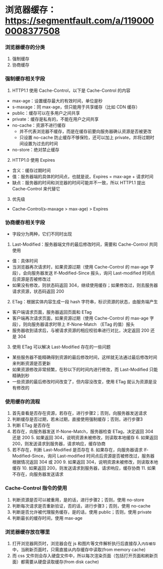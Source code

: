 # 浏览器缓存：https://segmentfault.com/a/1190000008377508

### 浏览器缓存的分类
1.  强制缓存
2.  协商缓存

### 强制缓存相关字段
1.  HTTP1.1 使用 Cache-Control，以下是 Cache-Control 的内容
  - max-age：设置缓存最大的有效时间，单位是秒
  - s-maxage：同 max-age，但只能用于共享缓存（比如 CDN 缓存）
  - public：缓存可以在多用户之间共享
  - private：缓存是私有的，不能在用户之间共享
  - no-cache：资源不进行缓存
    - 并不代表浏览器不缓存，而是在缓存前要向服务器确认资源是否被更改
    - 只设置 no-cache 防止缓存不够保险，还可以加上 private，并将过期时间设置为过去的时间
  - no-store：绝对禁止缓存
2.  HTTP1.0 使用 Expires
  - 含义：缓存过期时间
  - 值：服务器端的具体的时间点，也就是说，Expires = max-age + 请求时间
  - 缺点：服务器的时间和浏览器的时间可能并不一致，所以 HTTP1.1 提出 Cache-Control 来代替它
3.  优先级
  - Cache-Control(s-maxage > max-age) > Expires

### 协商缓存相关字段
- 字段分为两种，它们不同时出现
1.  Last-Modified：服务器端文件的最后修改时间，需要和 Cache-Control 共同使用
  - 值：具体时间
  - 当浏览器再次请求时，如果资源过期（使用 Cache-Control 的 max-age 字段），会向服务器发送 If-Modified-Since 报头，询问 Last-modified 时间点后资源是否被修改过
  - 如果没有修改，则状态码返回 304，继续使用缓存；如果修改过，则去服务器请求资源，状态码返回 200
2.  ETag：根据实体内容生成一段 hash 字符串，标识资源的状态，由服务端产生
  - 客户端请求页面，服务器返回页面和 ETag
  - 客户端再次请求页面，如果资源过期（使用 Cache-Control 的 max-age 字段），则向服务器请求时带上 If-None-Match （ETag 的值）报头
  - 服务器收到请求后，与被请求资源的相应校验串进行对比，决定返回 200 还是 304
3.  使用 ETag 可以解决 Last-Modified 存在的一些问题
  - 某些服务器不能精确得到资源的最后修改时间，这样就无法通过最后修改时间来判断资源是否更新
  - 如果资源修改非常频繁，在秒以下的时间内进行修改，而 Last-Modified 只能精确到秒
  - 一些资源的最后修改时间改变了，但内容没改变，使用 ETag 就认为资源是没有修改的

### 使用缓存的流程
1.  首先查看是否存在资源，若存在，进行步骤2；否则，向服务器发送请求
2.  判断缓存是否过期，若未过期，直接使用强制缓存；否则，进行步骤3
3.  判断 ETag 是否存在
  4.  若存在，向服务器发送 If-None-Match，服务器检查 ETag，决定返回 304 还是 200
    5.  如果返回 304，说明资源未被修改，则读取本地缓存
    6.  如果返回 200，则发送请求到服务器，请求响应，缓存协商
  7.  若不存在，判断 Last-Modified 是否存在
    8.  如果存在，向服务器请求 If-Modified-Since，询问 Last-modified 时间点后资源是否被修改过，服务器根据情况返回 304 或 200
      9.  如果返回 304，说明资源未被修改，则读取本地缓存
      10. 如果返回 200，则发送请求到服务器，请求响应，缓存协商
    11. 如果不存在，向服务器发送请求

### Cache-Control 指令的使用
1.  判断资源是否可以被重用，是的话，进行步骤2；否则，使用 no-store
2.  判断每次请求是否重新验证，否的话，进行步骤3；否则，使用 no-cache
3.  判断是否允许被代理服务缓存，是的话，使用 public；否则，使用 private
4.  判断最长的缓存时间，使用 max-age

### 浏览器缓存放在哪里
1.  打开浏览器网页时，浏览器会在 js 和图片等文件解析执行后直接存入`内存缓存`中，当刷新页面时，只需直接从内存缓存中读取(from memory cache)
2.  而 css 文件则会存入硬盘文件中，所以每次渲染页面（包括打开页面和刷新页面）都需要从硬盘读取缓存(from disk cache)